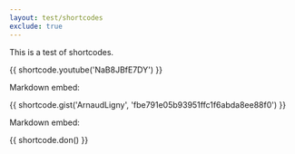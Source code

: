 ```yaml
---
layout: test/shortcodes
exclude: true
---
```

This is a test of shortcodes.

{{ shortcode.youtube('NaB8JBfE7DY') }}

Markdown embed:

[](https://www.youtube.com/watch?v=NaB8JBfE7DY)

{{ shortcode.gist('ArnaudLigny', 'fbe791e05b93951ffc1f6abda8ee88f0') }}

Markdown embed:

[](https://gist.github.com/ArnaudLigny/fbe791e05b93951ffc1f6abda8ee88f0)

{{ shortcode.don() }}
